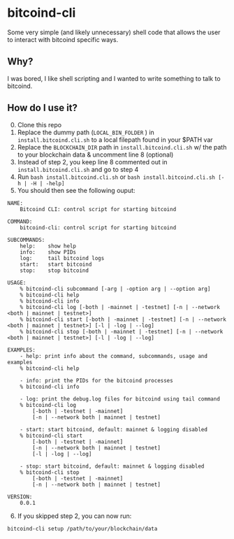 # bitcoind-cli
Some very simple (and likely unnecessary) shell code that allows the user to interact with bitcoind specific ways.

## Why?
I was bored, I like shell scripting and I wanted to write something to talk to bitcoind.

## How do I use it?
0. Clone this repo
1. Replace the dummy path (`LOCAL_BIN_FOLDER` ) in `install.bitcoind.cli.sh` to a local filepath found in your $PATH var
2. Replace the `BLOCKCHAIN_DIR` path in `install.bitcoind.cli.sh` w/ the path to your blockchain data & uncomment line 8 (optional)
3. Instead of step 2, you keep line 8 commented out in `install.bitcoind.cli.sh` and go to step 4
4. Run `bash install.bitcoind.cli.sh` or `bash install.bitcoind.cli.sh [-h | -H | -help]`
5. You should then see the following ouput:
```
NAME: 
	Bitcoind CLI: control script for starting bitcoind 

COMMAND: 
	bitcoind-cli: control script for starting bitcoind 

SUBCOMMANDS: 
	help:    show help 
	info:    show PIDs 
	log:     tail bitcoind logs 
	start:   start bitcoind 
	stop:    stop bitcoind 

USAGE: 
	% bitcoind-cli subcommand [-arg | -option arg | --option arg] 
	% bitcoind-cli help 
	% bitcoind-cli info 
	% bitcoind-cli log [-both | -mainnet | -testnet] [-n | --network <both | mainnet | testnet>] 
	% bitcoind-cli start [-both | -mainnet | -testnet] [-n | --network <both | mainnet | testnet>] [-l | -log | --log] 
	% bitcoind-cli stop [-both | -mainnet | -testnet] [-n | --network <both | mainnet | testnet>] [-l | -log | --log] 

EXAMPLES: 
	- help: print info about the command, subcommands, usage and examples 
	% bitcoind-cli help 

	- info: print the PIDs for the bitcoind processes 
	% bitcoind-cli info 

	- log: print the debug.log files for bitcoind using tail command 
	% bitcoind-cli log 
		[-both | -testnet | -mainnet] 
		[-n | --network both | mainnet | testnet] 

	- start: start bitcoind, default: mainnet & logging disabled 
	% bitcoind-cli start 
		[-both | -testnet | -mainnet] 
		[-n | --network both | mainnet | testnet] 
		[-l | -log | --log] 

	- stop: start bitcoind, default: mainnet & logging disabled 
	% bitcoind-cli stop 
		[-both | -testnet | -mainnet] 
		[-n | --network both | mainnet | testnet] 

VERSION:
	0.0.1
```
6. If you skipped step 2, you can now run:
```
bitcoind-cli setup /path/to/your/blockchain/data
```
